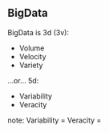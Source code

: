 ##  BigData

BigData is 3d (3v):

 * Volume
 * Velocity
 * Variety

...or... 5d:

 * Variability
 * Veracity

note:
  Variability = 
  Veracity = 
